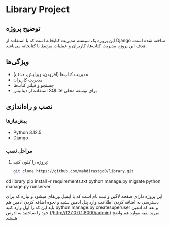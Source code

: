 # Library Project

## توضیح پروژه
این پروژه یک سیستم مدیریت کتابخانه است که با استفاده از Django ساخته شده است. هدف این پروژه مدیریت کتاب‌ها، کاربران و عملیات مرتبط با کتابخانه می‌باشد.

## ویژگی‌ها
- مدیریت کتاب‌ها (افزودن، ویرایش، حذف)
- مدیریت کاربران
- جستجو و فیلتر کتاب‌ها
- استفاده از دیتابیس SQLite برای توسعه محلی

## نصب و راه‌اندازی

### پیش‌نیازها
- Python 3.12.5
- Django

### مراحل نصب

1. پروژه را کلون کنید:
   ```bash
   git clone https://github.com/mahdirastgo0/library.git
  cd library
  pip install -r requirements.txt
  python manage.py migrate
  python manage.py runserver

  این پروژه دارای صفحه لاگین و ثبت نام است که با ایمیل وریفای میشود
  و نیازه که برای دسترسی به اضافه کردن اطلاعت وارد پنل ادمین بشید و نحوه اضافه کردن ادمین هم باید این کد را اول وارد کنید
  python manage.py createsuperuser
  و بعد که ادمین خود را ساختید به ادرس (/http://127.0.0.1:8000/admin) میرید
  بقیه موارد هم واضح هستند
